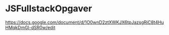 # JSFullstackOpgaver
https://docs.google.com/document/d/1O0wnD2ztXWKJX6tpJazsgRiC8t4HuHMqkDmGl-dSR0w/edit
